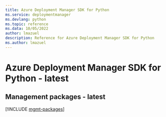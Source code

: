 ```yaml
---
title: Azure Deployment Manager SDK for Python
ms.service: deploymentmanager
ms.devlang: python
ms.topic: reference
ms.data: 10/05/2022
author: lmazuel
description: Reference for Azure Deployment Manager SDK for Python
ms.author: lmazuel
---
```

# Azure Deployment Manager SDK for Python - latest

## Management packages - latest
[!INCLUDE [mgmt-packages](deployment-manager-mgmt-index.md)]
